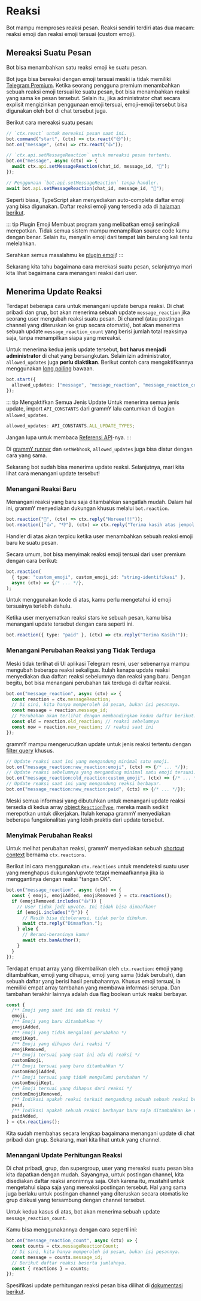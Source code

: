 # Reaksi

Bot mampu memproses reaksi pesan. Reaksi sendiri terdiri atas dua macam: reaksi
emoji dan reaksi emoji tersuai (custom emoji).

## Mereaksi Suatu Pesan

Bot bisa menambahkan satu reaksi emoji ke suatu pesan.

Bot juga bisa bereaksi dengan emoji tersuai meski ia tidak memiliki
[Telegram Premium](https://telegram.org/faq_premium?setln=id). Ketika seorang
pengguna premium menambahkan sebuah reaksi emoji tersuai ke suatu pesan, bot
bisa menambahkan reaksi yang sama ke pesan tersebut. Selain itu, jika
administrator chat secara explisit mengizinkan penggunaan emoji tersuai,
emoji-emoji tersebut bisa digunakan oleh bot di chat tersebut juga.

Berikut cara mereaksi suatu pesan:

```ts
// `ctx.react` untuk mereaksi pesan saat ini.
bot.command("start", (ctx) => ctx.react("😍"));
bot.on("message", (ctx) => ctx.react("👍"));

// `ctx.api.setMessageReaction` untuk mereaksi pesan tertentu.
bot.on("message", async (ctx) => {
  await ctx.api.setMessageReaction(chat_id, message_id, "🎉");
});

// Penggunaan `bot.api.setMessageReaction` tanpa handler.
await bot.api.setMessageReaction(chat_id, message_id, "💯");
```

Seperti biasa, TypeScript akan menyediakan auto-complete daftar emoji yang bisa
digunakan. Daftar reaksi emoji yang tersedia ada di
[halaman berikut](https://core.telegram.org/bots/api#reactiontypeemoji).

::: tip Plugin Emoji Membuat program yang melibatkan emoji seringkali
merepotkan. Tidak semua sistem mampu menampilkan source code kamu dengan benar.
Selain itu, menyalin emoji dari tempat lain berulang kali tentu melelahkan.

Serahkan semua masalahmu ke
[plugin emoji](../plugins/emoji#data-praktis-untuk-reaksi)! :::

Sekarang kita tahu bagaimana cara merekasi suatu pesan, selanjutnya mari kita
lihat bagaimana cara menangani reaksi dari user.

## Menerima Update Reaksi

Terdapat beberapa cara untuk menangani update berupa reaksi. Di chat pribadi dan
grup, bot akan menerima sebuah update `message_reaction` jika seorang user
mengubah reaksi suatu pesan. Di channel (atau postingan channel yang diteruskan
ke grup secara otomatis), bot akan menerima sebuah update
`message_reaction_count` yang berisi jumlah total reaksinya saja, tanpa
menampilkan siapa yang mereaksi.

Untuk menerima kedua jenis update tersebut, **bot harus menjadi administrator**
di chat yang bersangkutan. Selain izin administrator, `allowed_updates` juga
**perlu diaktikan**. Berikut contoh cara mengaktifkannya menggunakan
[long polling](./deployment-types#long-polling-vs-webhook) bawaan.

```ts
bot.start({
  allowed_updates: ["message", "message_reaction", "message_reaction_count"],
});
```

::: tip Mengaktifkan Semua Jenis Update Untuk menerima semua jenis update,
import `API_CONSTANTS` dari grammY lalu cantumkan di bagian `allowed_updates`.

```ts
allowed_updates: API_CONSTANTS.ALL_UPDATE_TYPES;
```

Jangan lupa untuk membaca
[Referensi API](/ref/core/apiconstants#all-update-types)-nya. :::

Di [grammY runner](../plugins/runner#opsi-tingkat-lanjut) dan `setWebhook`,
`allowed_updates` juga bisa diatur dengan cara yang sama.

Sekarang bot sudah bisa menerima update reaksi. Selanjutnya, mari kita lihat
cara menangani update tersebut!

### Menangani Reaksi Baru

Menangani reaksi yang baru saja ditambahkan sangatlah mudah. Dalam hal ini,
grammY menyediakan dukungan khusus melalui `bot.reaction`.

```ts
bot.reaction("🎉", (ctx) => ctx.reply("Horeee!!!"));
bot.reaction(["👍", "👎"], (ctx) => ctx.reply("Terima kasih atas jempolnya"));
```

Handler di atas akan terpicu ketika user menambahkan sebuah reaksi emoji baru ke
suatu pesan.

Secara umum, bot bisa menyimak reaksi emoji tersuai dari user premium dengan
cara berikut:

```ts
bot.reaction(
  { type: "custom_emoji", custom_emoji_id: "string-identifikasi" },
  async (ctx) => {/* ... */},
);
```

Untuk menggunakan kode di atas, kamu perlu mengetahui id emoji tersuainya
terlebih dahulu.

Ketika user menyematkan reaksi stars ke sebuah pesan, kamu bisa menangani update
tersebut dengan cara seperti ini.

```ts
bot.reaction({ type: "paid" }, (ctx) => ctx.reply("Terima Kasih!"));
```

### Menangani Perubahan Reaksi yang Tidak Terduga

Meski tidak terlihat di UI aplikasi Telegram resmi, user sebenarnya mampu
mengubah beberapa reaksi sekaligus. Itulah kenapa update reaksi menyediakan dua
daftar: reaksi sebelumnya dan reaksi yang baru. Dengan begitu, bot bisa
menangani perubahan tak terduga di daftar reaksi.

```ts
bot.on("message_reaction", async (ctx) => {
  const reaction = ctx.messageReaction;
  // Di sini, kita hanya memperoleh id pesan, bukan isi pesannya.
  const message = reaction.message_id;
  // Perubahan akan terlihat dengan membandingkan kedua daftar berikut.
  const old = reaction.old_reaction; // reaksi sebelumnya
  const now = reaction.new_reaction; // reaksi saat ini
});
```

grammY mampu mengerucutkan update untuk jenis reaksi tertentu dengan
[filter query](./filter-queries) khusus.

```ts
// Update reaksi saat ini yang mengandung minimal satu emoji.
bot.on("message_reaction:new_reaction:emoji", (ctx) => {/* ... */});
// Update reaksi sebelumnya yang mengandung minimal satu emoji tersuai.
bot.on("message_reaction:old_reaction:custom_emoji", (ctx) => {/* ... */});
// Update reaksi saat ini yang mengandung reaksi berbayar.
bot.on("message_reaction:new_reaction:paid", (ctx) => {/* ... */});
```

Meski semua informasi yang dibutuhkan untuk menangani update reaksi tersedia di
kedua array
[object `ReactionType`](https://core.telegram.org/bots/api#reactiontype), mereka
masih sedikit merepotkan untuk dikerjakan. Itulah kenapa grammY menyediakan
beberapa fungsionalitas yang lebih praktis dari update tersebut.

### Menyimak Perubahan Reaksi

Untuk melihat perubahan reaksi, grammY menyediakan sebuah
[shortcut context](./context#shortcut) bernama `ctx.reactions`.

Berikut ini cara menggunakan `ctx.reactions` untuk mendeteksi suatu user yang
menghapus dukungan/upvote tetapi memaafkannya jika ia menggantinya dengan reaksi
"tangan OK".

```ts
bot.on("message_reaction", async (ctx) => {
  const { emoji, emojiAdded, emojiRemoved } = ctx.reactions();
  if (emojiRemoved.includes("👍")) {
    // User tidak jadi upvote. Ini tidak bisa dimaafkan!
    if (emoji.includes("👌")) {
      // Masih bisa ditoleransi, tidak perlu dihukum.
      await ctx.reply("Dimaafkan.");
    } else {
      // Berani-beraninya kamu!
      await ctx.banAuthor();
    }
  }
});
```

Terdapat empat array yang dikembalikan oleh `ctx.reaction`: emoji yang
ditambahkan, emoji yang dihapus, emoji yang sama (tidak berubah), dan sebuah
daftar yang berisi hasil perubahannya. Khusus emoji tersuai, ia memiliki empat
array tambahan yang membawa informasi serupa. Dan tambahan terakhir lainnya
adalah dua flag boolean untuk reaksi berbayar.

```ts
const {
  /** Emoji yang saat ini ada di reaksi */
  emoji,
  /** Emoji yang baru ditambahkan */
  emojiAdded,
  /** Emoji yang tidak mengalami perubahan */
  emojiKept,
  /** Emoji yang dihapus dari reaksi */
  emojiRemoved,
  /** Emoji tersuai yang saat ini ada di reaksi */
  customEmoji,
  /** Emoji tersuai yang baru ditambahkan */
  customEmojiAdded,
  /** Emoji tersuai yang tidak mengalami perubahan */
  customEmojiKept,
  /** Emoji tersuai yang dihapus dari reaksi */
  customEmojiRemoved,
  /** Indikasi apakah reaksi terkait mengandung sebuah sebuah reaksi berbayar atau tidak */
  paid,
  /** Indikasi apakah sebuah reaksi berbayar baru saja ditambahkan ke reaksi terkait atau tidak */
  paidAdded,
} = ctx.reactions();
```

Kita sudah membahas secara lengkap bagaimana menangani update di chat pribadi
dan grup. Sekarang, mari kita lihat untuk yang channel.

### Menangani Update Perhitungan Reaksi

Di chat pribadi, grup, dan supergroup, user yang mereaksi suatu pesan bisa kita
dapatkan dengan mudah. Sayangnya, untuk postingan channel, kita disediakan
daftar reaksi anonimnya saja. Oleh karena itu, mustahil untuk mengetahui siapa
saja yang mereaksi postingan tersebut. Hal yang sama juga berlaku untuk
postingan channel yang diteruskan secara otomatis ke grup diskusi yang
tersambung dengan channel tersebut.

Untuk kedua kasus di atas, bot akan menerima sebuah update
`message_reaction_count`.

Kamu bisa menggunakannya dengan cara seperti ini:

```ts
bot.on("message_reaction_count", async (ctx) => {
  const counts = ctx.messageReactionCount;
  // Di sini, kita hanya memperoleh id pesan, bukan isi pesannya.
  const message = counts.message_id;
  // Berikut daftar reaksi beserta jumlahnya.
  const { reactions } = counts;
});
```

Spesifikasi update perhitungan reaksi pesan bisa dilihat di
[dokumentasi berikut](https://core.telegram.org/bots/api#messagereactioncountupdated).
